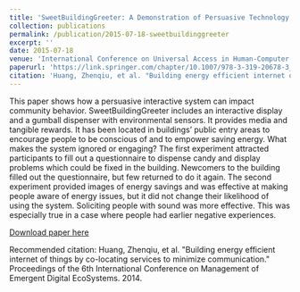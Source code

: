 ```yaml
---
title: 'SweetBuildingGreeter: A Demonstration of Persuasive Technology for Public Space'
collection: publications
permalink: /publication/2015-07-18-sweetbuildinggreeter
excerpt: ''
date: 2015-07-18
venue: 'International Conference on Universal Access in Human-Computer Interaction'
paperurl: 'https://link.springer.com/chapter/10.1007/978-3-319-20678-3_46'
citation: 'Huang, Zhenqiu, et al. "Building energy efficient internet of things by co-locating services to minimize communication." Proceedings of the 6th International Conference on Management of Emergent Digital EcoSystems. 2014.'
---
```


This paper shows how a persuasive interactive system can impact community behavior. SweetBuildingGreeter includes an interactive display and a gumball dispenser with environmental sensors. It provides media and tangible rewards. It has been located in buildings’ public entry areas to encourage people to be conscious of and to empower saving energy. What makes the system ignored or engaging? The first experiment attracted participants to fill out a questionnaire to dispense candy and display problems which could be fixed in the building. Newcomers to the building filled out the questionnaire, but few returned to do it again. The second experiment provided images of energy savings and was effective at making people aware of energy issues, but it did not change their likelihood of using the system. Soliciting people with sound was more effective. This was especially true in a case where people had earlier negative experiences.

[Download paper here](https://link.springer.com/chapter/10.1007/978-3-319-20678-3_46)

Recommended citation: Huang, Zhenqiu, et al. "Building energy efficient internet of things by co-locating services to minimize communication." Proceedings of the 6th International Conference on Management of Emergent Digital EcoSystems. 2014.
